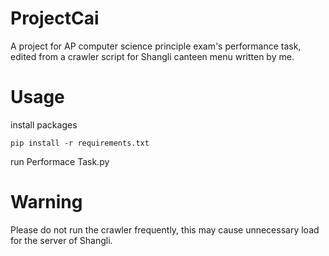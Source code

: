 # ProjectCai
A project for AP computer science principle exam's performance task, edited from a crawler script for Shangli canteen menu written by me.

# Usage
install packages
```shell
pip install -r requirements.txt
```

run Performace Task.py

# Warning
Please do not run the crawler frequently, this may cause unnecessary load for the server of Shangli.
